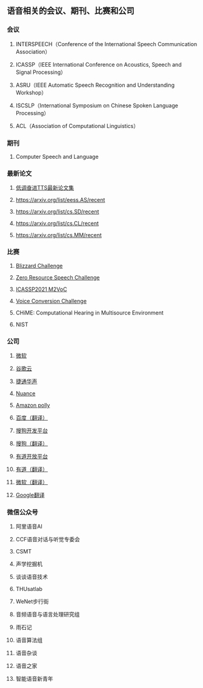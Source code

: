 ## 语音相关的会议、期刊、比赛和公司

### 会议

1.  INTERSPEECH（Conference of the International Speech Communication
    Association）

2.  ICASSP（IEEE International Conference on Acoustics, Speech and
    Signal Processing）

3.  ASRU（IEEE Automatic Speech Recognition and Understanding Workshop）

4.  ISCSLP（International Symposium on Chinese Spoken Language
    Processing）

5.  ACL（Association of Computational Linguistics）

### 期刊

1.  Computer Speech and Language

### 最新论文

1.  [低调奋进TTS最新论文集](http://yqli.tech/page/tts_paper.html)

2.  https://arxiv.org/list/eess.AS/recent

3.  https://arxiv.org/list/cs.SD/recent

4.  https://arxiv.org/list/cs.CL/recent

5.  https://arxiv.org/list/cs.MM/recent

### 比赛

1.  [Blizzard Challenge](http://www.festvox.org/blizzard/)

2.  [Zero Resource Speech Challenge](https://www.zerospeech.com/)

3.  [ICASSP2021
    M2VoC](http://challenge.ai.iqiyi.com/detail?raceId=5fb2688224954e0b48431fe0)

4.  [Voice Conversion Challenge](http://www.vc-challenge.org/)

5.  CHiME: Computational Hearing in Multisource Environment

6.  NIST

### 公司

1.  [微软](https://azure.microsoft.com/en-us/services/cognitive-services/text-to-speech/#features)

2.  [谷歌云](https://cloud.google.com/text-to-speech/docs/voices?hl=zh-cn)

3.  [捷通华声](https://www.aicloud.com/dev/ability/index.html?key=tts#ability-experience)

4.  [Nuance](https://www.nuance.com/omni-channel-customer-engagement/voice-and-ivr/text-to-speech.html#!)

5.  [Amazon polly](https://aws.amazon.com/cn/polly/)

6.  [百度（翻译）](https://fanyi.baidu.com/)

7.  [搜狗开发平台](https://ai.sogou.com/product/audio_composition/)

8.  [搜狗（翻译）](https://fanyi.sogou.com/)

9.  [有道开放平台](https://ai.youdao.com/product-tts.s)

10. [有道（翻译）](http://fanyi.youdao.com)

11. [微软（翻译）](https://cn.bing.com/translator)

12. [Google翻译](https://translate.google.cn/)

### 微信公众号

1.  阿里语音AI

2.  CCF语音对话与听觉专委会

3.  CSMT

4.  声学挖掘机

5.  谈谈语音技术

6.  THUsatlab

7.  WeNet步行街

8.  音频语音与语言处理研究组

9.  雨石记

10. 语音算法组

11. 语音杂谈

12. 语音之家

13. 智能语音新青年
